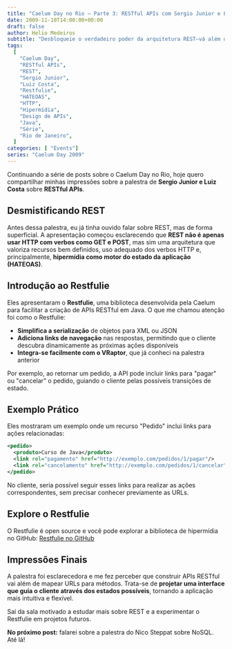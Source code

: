 ```yaml
---
title: "Caelum Day no Rio – Parte 3: RESTful APIs com Sergio Junior e Luiz Costa"
date: 2009-11-10T14:00:00+00:00
draft: false
author: Helio Medeiros
subtitle: "Desbloqueie o verdadeiro poder da arquitetura REST—vá além de APIs HTTP simples para descobrir HATEOAS e design dirigido por hipermídia que torna serviços web verdadeiramente autodescritivos e evolutivos"
tags:
  [
    "Caelum Day",
    "RESTful APIs",
    "REST",
    "Sergio Junior",
    "Luiz Costa",
    "Restfulie",
    "HATEOAS",
    "HTTP",
    "Hipermídia",
    "Design de APIs",
    "Java",
    "Série",
    "Rio de Janeiro",
  ]
categories: [ "Events"]
series: "Caelum Day 2009"
---
```


Continuando a série de posts sobre o Caelum Day no Rio, hoje quero compartilhar minhas impressões sobre a palestra de **Sergio Junior e Luiz Costa** sobre **RESTful APIs**.

## Desmistificando REST

Antes dessa palestra, eu já tinha ouvido falar sobre REST, mas de forma superficial. A apresentação começou esclarecendo que **REST não é apenas usar HTTP com verbos como GET e POST**, mas sim uma arquitetura que valoriza recursos bem definidos, uso adequado dos verbos HTTP e, principalmente, **hipermídia como motor do estado da aplicação (HATEOAS)**.

## Introdução ao Restfulie

Eles apresentaram o **Restfulie**, uma biblioteca desenvolvida pela Caelum para facilitar a criação de APIs RESTful em Java. O que me chamou atenção foi como o Restfulie:

- **Simplifica a serialização** de objetos para XML ou JSON
- **Adiciona links de navegação** nas respostas, permitindo que o cliente descubra dinamicamente as próximas ações disponíveis
- **Integra-se facilmente com o VRaptor**, que já conheci na palestra anterior

Por exemplo, ao retornar um pedido, a API pode incluir links para "pagar" ou "cancelar" o pedido, guiando o cliente pelas possíveis transições de estado.

## Exemplo Prático

Eles mostraram um exemplo onde um recurso "Pedido" inclui links para ações relacionadas:

```xml
<pedido>
  <produto>Curso de Java</produto>
  <link rel="pagamento" href="http://exemplo.com/pedidos/1/pagar"/>
  <link rel="cancelamento" href="http://exemplo.com/pedidos/1/cancelar"/>
</pedido>
```

No cliente, seria possível seguir esses links para realizar as ações correspondentes, sem precisar conhecer previamente as URLs.

## Explore o Restfulie

O Restfulie é open source e você pode explorar a biblioteca de hipermídia no GitHub:
[Restfulie no GitHub](https://github.com/caelum/restfulie)

## Impressões Finais

A palestra foi esclarecedora e me fez perceber que construir APIs RESTful vai além de mapear URLs para métodos. Trata-se de **projetar uma interface que guia o cliente através dos estados possíveis**, tornando a aplicação mais intuitiva e flexível.

Saí da sala motivado a estudar mais sobre REST e a experimentar o Restfulie em projetos futuros.

**No próximo post:** falarei sobre a palestra do Nico Steppat sobre NoSQL. Até lá!
